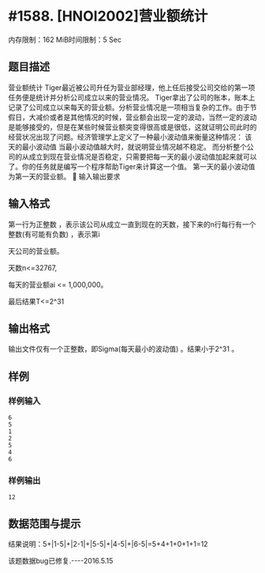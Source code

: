 # #1588. [HNOI2002]营业额统计

内存限制：162 MiB时间限制：5 Sec

## 题目描述

营业额统计 Tiger最近被公司升任为营业部经理，他上任后接受公司交给的第一项任务便是统计并分析公司成立以来的营业情况。 Tiger拿出了公司的账本，账本上记录了公司成立以来每天的营业额。分析营业情况是一项相当复杂的工作。由于节假日，大减价或者是其他情况的时候，营业额会出现一定的波动，当然一定的波动是能够接受的，但是在某些时候营业额突变得很高或是很低，这就证明公司此时的经营状况出现了问题。经济管理学上定义了一种最小波动值来衡量这种情况： 该天的最小波动值  当最小波动值越大时，就说明营业情况越不稳定。 而分析整个公司的从成立到现在营业情况是否稳定，只需要把每一天的最小波动值加起来就可以了。你的任务就是编写一个程序帮助Tiger来计算这一个值。 第一天的最小波动值为第一天的营业额。 	输入输出要求

## 输入格式

第一行为正整数 ，表示该公司从成立一直到现在的天数，接下来的n行每行有一个整数(有可能有负数) ，表示第i

天公司的营业额。

天数n<=32767,

每天的营业额ai <= 1,000,000。

最后结果T<=2^31

## 输出格式

输出文件仅有一个正整数，即Sigma(每天最小的波动值) 。结果小于2^31 。

## 样例

### 样例输入

    
    6
    5
    1
    2
    5
    4
    6	
    

### 样例输出

    
    12
    
    

## 数据范围与提示

结果说明：5+|1-5|+|2-1|+|5-5|+|4-5|+|6-5|=5+4+1+0+1+1=12

该题数据bug已修复.----2016.5.15
